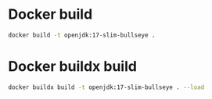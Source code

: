 # Docker build
```sh
docker build -t openjdk:17-slim-bullseye .
```

# Docker buildx build
```sh
docker buildx build -t openjdk:17-slim-bullseye . --load
```

